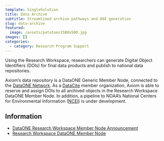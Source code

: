 ```yaml
---
template: SingleSolution
title: Data Archive
subtitle: Streamlined archive pathways and DOI generation
slug: data-archive
featured:
  image: /assets/potatoes1500x500.jpg
images: []
categories:
  - category: Research Program Support
---
```

Using the Research Workspace, researchers can generate Digital Object Identifiers (DOIs) for final data products and publish to national data repositories.

Axiom’s data repository is a DataONE Generic Member Node, connected to the [DataONE Network](https://www.dataone.org/). As a [DataCite](https://www.datacite.org/) member organization, Axiom is able to reserve and assign DOIs to all archived objects in the Research Workspace DataONE Member Node. In addition, a pipeline to NOAA’s National Centers for Environmental Information ([NCEI](https://www.ncei.noaa.gov/)) is under development.

## Information

* [DataONE Research Workspace Member Node Announcement](https://www.dataone.org/news/dataone-welcomes-research-workspace-its-newest-member-node)
* [Research Workspace DataONE Member Node](https://search.dataone.org/profile/RW)
